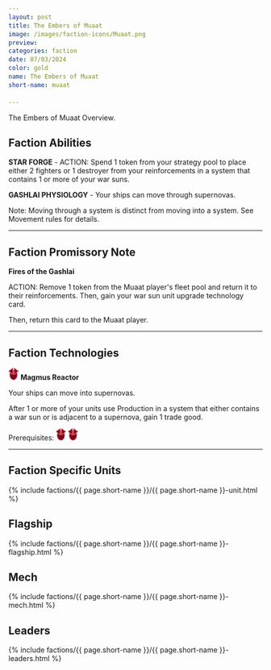 ```yaml
---
layout: post
title: The Embers of Muaat
image: /images/faction-icons/Muaat.png
preview: 
categories: faction
date: 07/03/2024
color: gold
name: The Embers of Muaat
short-name: muaat

---
```


The Embers of Muaat Overview.

## Faction Abilities
**STAR FORGE** - ACTION: Spend 1 token from your strategy pool to place either 2 fighters or 1 destroyer from your reinforcements in a system that contains 1 or more of your war suns.


**GASHLAI PHYSIOLOGY** - Your ships can move through supernovas.

Note: Moving through a system is distinct from moving into a system. See Movement rules for details.

___

## Faction Promissory Note
**Fires of the Gashlai** 

ACTION: Remove 1 token from the Muaat player's fleet pool and return it to their reinforcements. Then, gain your war sun unit upgrade technology card.

Then, return this card to the Muaat player.

___

## Faction Technologies
![](/images/tech-icon/warfare.png) **Magmus Reactor**

Your ships can move into supernovas.

After 1 or more of your units use Production in a system that either contains a war sun or is adjacent to a supernova, gain 1 trade good.

Prerequisites: ![](/images/tech-icon/warfare.png) ![](/images/tech-icon/warfare.png)

___

## Faction Specific Units

{% include factions/{{ page.short-name }}/{{ page.short-name }}-unit.html %}

## Flagship

 {% include factions/{{ page.short-name }}/{{ page.short-name }}-flagship.html %}

## Mech

 {% include factions/{{ page.short-name }}/{{ page.short-name }}-mech.html %}

## Leaders

 {% include factions/{{ page.short-name }}/{{ page.short-name }}-leaders.html %}